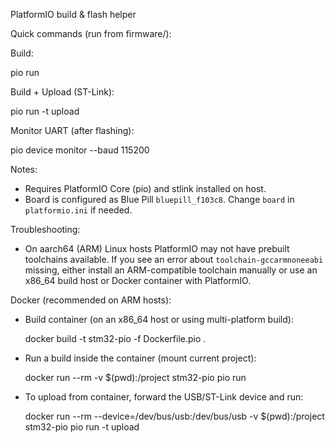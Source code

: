 PlatformIO build & flash helper

Quick commands (run from firmware/):

Build:

  pio run

Build + Upload (ST-Link):

  pio run -t upload

Monitor UART (after flashing):

  pio device monitor --baud 115200

Notes:
- Requires PlatformIO Core (pio) and stlink installed on host.
- Board is configured as Blue Pill `bluepill_f103c8`. Change `board` in `platformio.ini` if needed.

Troubleshooting:
- On aarch64 (ARM) Linux hosts PlatformIO may not have prebuilt toolchains available. If you see an error about
  `toolchain-gccarmnoneeabi` missing, either install an ARM-compatible toolchain manually or use an x86_64 build host
  or Docker container with PlatformIO.

Docker (recommended on ARM hosts):

- Build container (on an x86_64 host or using multi-platform build):

  docker build -t stm32-pio -f Dockerfile.pio .

- Run a build inside the container (mount current project):

  docker run --rm -v $(pwd):/project stm32-pio pio run

- To upload from container, forward the USB/ST-Link device and run:

  docker run --rm --device=/dev/bus/usb:/dev/bus/usb -v $(pwd):/project stm32-pio pio run -t upload


